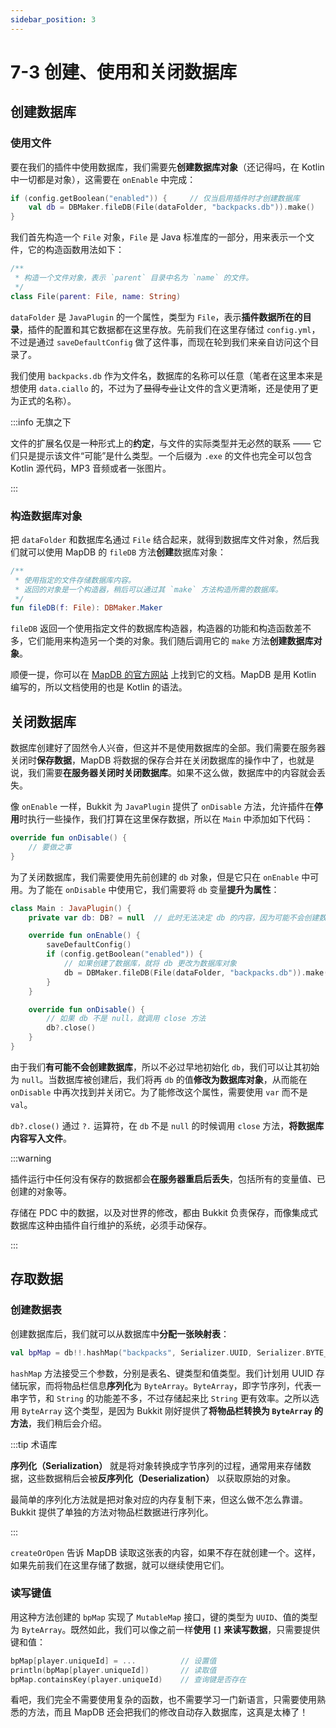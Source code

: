 ```yaml
---
sidebar_position: 3
---
```


# 7-3 创建、使用和关闭数据库

## 创建数据库

### 使用文件

要在我们的插件中使用数据库，我们需要先**创建数据库对象**（还记得吗，在 Kotlin 中一切都是对象），这需要在 `onEnable` 中完成：

```kotlin
if (config.getBoolean("enabled")) {     // 仅当启用插件时才创建数据库
    val db = DBMaker.fileDB(File(dataFolder, "backpacks.db")).make()
}
```

我们首先构造一个 `File` 对象，`File` 是 Java 标准库的一部分，用来表示一个文件，它的构造函数用法如下：

```kotlin
/**
 * 构造一个文件对象，表示 `parent` 目录中名为 `name` 的文件。
 */
class File(parent: File, name: String)
```

`dataFolder` 是 `JavaPlugin` 的一个属性，类型为 `File`，表示**插件数据所在的目录**，插件的配置和其它数据都在这里存放。先前我们在这里存储过 `config.yml`，不过是通过 `saveDefaultConfig` 做了这件事，而现在轮到我们来亲自访问这个目录了。

我们使用 `backpacks.db` 作为文件名，数据库的名称可以任意（笔者在这里本来是想使用 `data.ciallo` 的，不过为了~~显得专业~~让文件的含义更清晰，还是使用了更为正式的名称）。

:::info 无旗之下

文件的扩展名仅是一种形式上的**约定**，与文件的实际类型并无必然的联系 —— 它们只是提示该文件“可能”是什么类型。一个后缀为 `.exe` 的文件也完全可以包含 Kotlin 源代码，MP3 音频或者一张图片。

:::

### 构造数据库对象

把 `dataFolder` 和数据库名通过 `File` 结合起来，就得到数据库文件对象，然后我们就可以使用 MapDB 的 `fileDB` 方法**创建**数据库对象：

```kotlin
/**
 * 使用指定的文件存储数据库内容。
 * 返回的对象是一个构造器，稍后可以通过其 `make` 方法构造所需的数据库。
 */
fun fileDB(f: File): DBMaker.Maker
```

`fileDB` 返回一个使用指定文件的数据库构造器，构造器的功能和构造函数差不多，它们能用来构造另一个类的对象。我们随后调用它的 `make` 方法**创建数据库对象**。

顺便一提，你可以在 [MapDB 的官方网站](https://mapdb.org/dokka/latest/mapdb/org.mapdb/) 上找到它的文档。MapDB 是用 Kotlin 编写的，所以文档使用的也是 Kotlin 的语法。

## 关闭数据库

数据库创建好了固然令人兴奋，但这并不是使用数据库的全部。我们需要在服务器关闭时**保存数据**，MapDB 将数据的保存合并在关闭数据库的操作中了，也就是说，我们需要**在服务器关闭时关闭数据库**。如果不这么做，数据库中的内容就会丢失。

像 `onEnable` 一样，Bukkit 为 `JavaPlugin` 提供了 `onDisable` 方法，允许插件在**停用**时执行一些操作，我们打算在这里保存数据，所以在 `Main` 中添加如下代码：

```kotlin
override fun onDisable() {
    // 要做之事
}
```

为了关闭数据库，我们需要使用先前创建的 `db` 对象，但是它只在 `onEnable` 中可用。为了能在 `onDisable` 中使用它，我们需要将 `db` 变量**提升为属性**：

```kotlin
class Main : JavaPlugin() {
    private var db: DB? = null  // 此时无法决定 db 的内容，因为可能不会创建数据库

    override fun onEnable() {
        saveDefaultConfig()
        if (config.getBoolean("enabled")) {
            // 如果创建了数据库，就将 db 更改为数据库对象
            db = DBMaker.fileDB(File(dataFolder, "backpacks.db")).make()
        }
    }

    override fun onDisable() {
        // 如果 db 不是 null，就调用 close 方法
        db?.close()
    }
}
```

由于我们**有可能不会创建数据库**，所以不必过早地初始化 `db`，我们可以让其初始为 `null`。当数据库被创建后，我们将再 `db` 的值**修改为数据库对象**，从而能在 `onDisable` 中再次找到并关闭它。为了能修改这个属性，需要使用 `var` 而不是 `val`。

`db?.close()` 通过 `?.` 运算符，在 `db` 不是 `null` 的时候调用 `close` 方法，**将数据库内容写入文件**。

:::warning 

插件运行中任何没有保存的数据都会**在服务器重启后丢失**，包括所有的变量值、已创建的对象等。

存储在 PDC 中的数据，以及对世界的修改，都由 Bukkit 负责保存，而像集成式数据库这种由插件自行维护的系统，必须手动保存。

:::

## 存取数据

### 创建数据表

创建数据库后，我们就可以从数据库中**分配一张映射表**：

```kotlin
val bpMap = db!!.hashMap("backpacks", Serializer.UUID, Serializer.BYTE_ARRAY).createOrOpen()
```

`hashMap` 方法接受三个参数，分别是表名、键类型和值类型。我们计划用 UUID 存储玩家，而将物品栏信息**序列化**为 `ByteArray`。`ByteArray`，即字节序列，代表一串字节，和 `String` 的功能差不多，不过存储起来比 `String` 更有效率。之所以选用 `ByteArray` 这个类型，是因为 Bukkit 刚好提供了**将物品栏转换为 `ByteArray` 的方法**，我们稍后会介绍。

:::tip 术语库

**序列化（Serialization）** 就是将对象转换成字节序列的过程，通常用来存储数据，这些数据稍后会被**反序列化（Deserialization）** 以获取原始的对象。

最简单的序列化方法就是把对象对应的内存复制下来，但这么做不怎么靠谱。Bukkit 提供了单独的方法对物品栏数据进行序列化。

:::

`createOrOpen` 告诉 MapDB 读取这张表的内容，如果不存在就创建一个。这样，如果先前我们在这里存储了数据，就可以继续使用它们。

### 读写键值

用这种方法创建的 `bpMap` 实现了 `MutableMap` 接口，键的类型为 `UUID`、值的类型为 `ByteArray`。既然如此，我们可以像之前一样**使用 `[]` 来读写数据**，只需要提供键和值：

```kotlin
bpMap[player.uniqueId] = ...          // 设置值
println(bpMap[player.uniqueId])       // 读取值
bpMap.containsKey(player.uniqueId)    // 查询键是否存在
```

看吧，我们完全不需要使用复杂的函数，也不需要学习一门新语言，只需要使用熟悉的方法，而且 MapDB 还会把我们的修改自动存入数据库，这真是太棒了！
